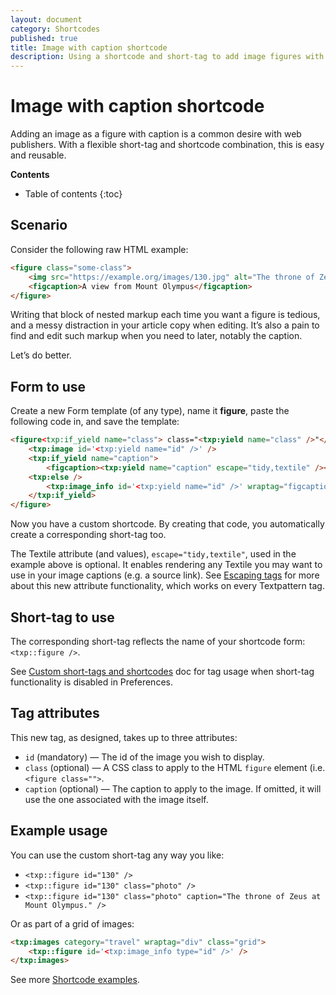 ```yaml
---
layout: document
category: Shortcodes
published: true
title: Image with caption shortcode
description: Using a shortcode and short-tag to add image figures with captions.
---
```


# Image with caption shortcode

Adding an image as a figure with caption is a common desire with web publishers. With a flexible short-tag and shortcode combination, this is easy and reusable.

**Contents**

* Table of contents
{:toc}

## Scenario

Consider the following raw HTML example:

~~~ html
<figure class="some-class">
    <img src="https://example.org/images/130.jpg" alt="The throne of Zeus" />
    <figcaption>A view from Mount Olympus</figcaption>
</figure>
~~~

Writing that block of nested markup each time you want a figure is tedious, and a messy distraction in your article copy when editing. It’s also a pain to find and edit such markup when you need to later, notably the caption.

Let’s do better.

## Form to use

Create a new Form template (of any type), name it **figure**, paste the following code in, and save the template:

~~~ html
<figure<txp:if_yield name="class"> class="<txp:yield name="class" />"</txp:if_yield>>
    <txp:image id='<txp:yield name="id" />' />
    <txp:if_yield name="caption">
        <figcaption><txp:yield name="caption" escape="tidy,textile" /></figcaption>
    <txp:else />
        <txp:image_info id='<txp:yield name="id" />' wraptag="figcaption" escape="tidy,textile" />
    </txp:if_yield>
</figure>
~~~

Now you have a custom shortcode. By creating that code, you automatically create a corresponding short-tag too.

The Textile attribute (and values), `escape="tidy,textile"`, used in the example above is optional. It enables rendering any Textile you may want to use in your image captions (e.g. a source link). See [Escaping tags](/tags/learning/#tag-escaping) for more about this new attribute functionality, which works on every Textpattern tag.

## Short-tag to use

The corresponding short-tag reflects the name of your shortcode form: `<txp::figure />`.

See [Custom short-tags and shortcodes](/tags/shortcodes/custom-short-tags-and-shortcodes) doc for tag usage when short-tag functionality is disabled in Preferences.

## Tag attributes

This new tag, as designed, takes up to three attributes:

* `id` (mandatory) — The id of the image you wish to display.
* `class` (optional) — A CSS class to apply to the HTML `figure` element (i.e. `<figure class="">`.
* `caption` (optional) — The caption to apply to the image. If omitted, it will use the one associated with the image itself.

## Example usage

You can use the custom short-tag any way you like:

* `<txp::figure id="130" />`
* `<txp::figure id="130" class="photo" />`
* `<txp::figure id="130" class="photo" caption="The throne of Zeus at Mount Olympus." />`

Or as part of a grid of images:

~~~ html
<txp:images category="travel" wraptag="div" class="grid">
    <txp::figure id='<txp:image_info type="id" />' />
</txp:images>
~~~

See more [Shortcode examples](/tags/shortcodes/).
